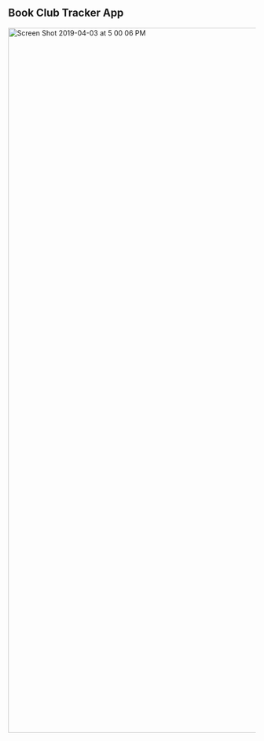 ## Book Club Tracker App

<img width="1431" alt="Screen Shot 2019-04-03 at 5 00 06 PM" src="https://user-images.githubusercontent.com/47072462/55512835-1c05b380-5632-11e9-8674-5f307c5c1bf2.png">
